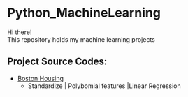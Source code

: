 # Python_MachineLearning
Hi there!\
This repository holds my machine learning projects 

## Project Source Codes:
* [Boston Housing](Machine_Learning/Boston_Housing/boston_housing_competition.py)
  * Standardize | Polybomial features |Linear Regression
